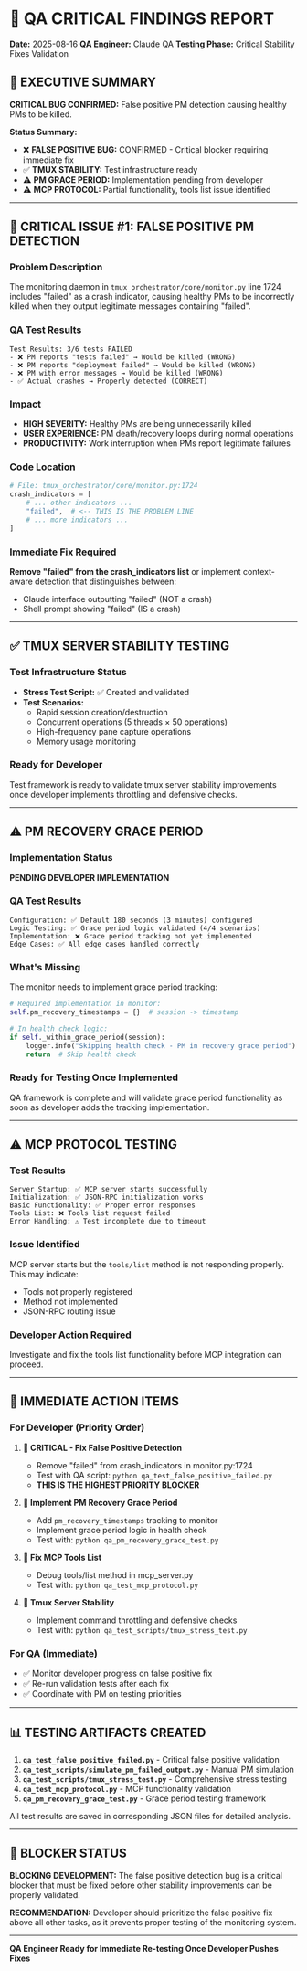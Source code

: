 # 🚨 QA CRITICAL FINDINGS REPORT
**Date:** 2025-08-16
**QA Engineer:** Claude QA
**Testing Phase:** Critical Stability Fixes Validation

## 🎯 EXECUTIVE SUMMARY

**CRITICAL BUG CONFIRMED:** False positive PM detection causing healthy PMs to be killed.

**Status Summary:**
- ❌ **FALSE POSITIVE BUG:** CONFIRMED - Critical blocker requiring immediate fix
- ✅ **TMUX STABILITY:** Test infrastructure ready
- ⚠️ **PM GRACE PERIOD:** Implementation pending from developer
- ⚠️ **MCP PROTOCOL:** Partial functionality, tools list issue identified

---

## 🚨 CRITICAL ISSUE #1: FALSE POSITIVE PM DETECTION

### Problem Description
The monitoring daemon in `tmux_orchestrator/core/monitor.py` line 1724 includes "failed" as a crash indicator, causing healthy PMs to be incorrectly killed when they output legitimate messages containing "failed".

### QA Test Results
```
Test Results: 3/6 tests FAILED
- ❌ PM reports "tests failed" → Would be killed (WRONG)
- ❌ PM reports "deployment failed" → Would be killed (WRONG)
- ❌ PM with error messages → Would be killed (WRONG)
- ✅ Actual crashes → Properly detected (CORRECT)
```

### Impact
- **HIGH SEVERITY:** Healthy PMs are being unnecessarily killed
- **USER EXPERIENCE:** PM death/recovery loops during normal operations
- **PRODUCTIVITY:** Work interruption when PMs report legitimate failures

### Code Location
```python
# File: tmux_orchestrator/core/monitor.py:1724
crash_indicators = [
    # ... other indicators ...
    "failed",  # <-- THIS IS THE PROBLEM LINE
    # ... more indicators ...
]
```

### Immediate Fix Required
**Remove "failed" from the crash_indicators list** or implement context-aware detection that distinguishes between:
- Claude interface outputting "failed" (NOT a crash)
- Shell prompt showing "failed" (IS a crash)

---

## ✅ TMUX SERVER STABILITY TESTING

### Test Infrastructure Status
- **Stress Test Script:** ✅ Created and validated
- **Test Scenarios:**
  - Rapid session creation/destruction
  - Concurrent operations (5 threads × 50 operations)
  - High-frequency pane capture operations
  - Memory usage monitoring

### Ready for Developer
Test framework is ready to validate tmux server stability improvements once developer implements throttling and defensive checks.

---

## ⚠️ PM RECOVERY GRACE PERIOD

### Implementation Status
**PENDING DEVELOPER IMPLEMENTATION**

### QA Test Results
```
Configuration: ✅ Default 180 seconds (3 minutes) configured
Logic Testing: ✅ Grace period logic validated (4/4 scenarios)
Implementation: ❌ Grace period tracking not yet implemented
Edge Cases: ✅ All edge cases handled correctly
```

### What's Missing
The monitor needs to implement grace period tracking:
```python
# Required implementation in monitor:
self.pm_recovery_timestamps = {}  # session -> timestamp

# In health check logic:
if self._within_grace_period(session):
    logger.info("Skipping health check - PM in recovery grace period")
    return  # Skip health check
```

### Ready for Testing Once Implemented
QA framework is complete and will validate grace period functionality as soon as developer adds the tracking implementation.

---

## ⚠️ MCP PROTOCOL TESTING

### Test Results
```
Server Startup: ✅ MCP server starts successfully
Initialization: ✅ JSON-RPC initialization works
Basic Functionality: ✅ Proper error responses
Tools List: ❌ Tools list request failed
Error Handling: ⚠️ Test incomplete due to timeout
```

### Issue Identified
MCP server starts but the `tools/list` method is not responding properly. This may indicate:
- Tools not properly registered
- Method not implemented
- JSON-RPC routing issue

### Developer Action Required
Investigate and fix the tools list functionality before MCP integration can proceed.

---

## 🎯 IMMEDIATE ACTION ITEMS

### For Developer (Priority Order)

1. **🚨 CRITICAL - Fix False Positive Detection**
   - Remove "failed" from crash_indicators in monitor.py:1724
   - Test with QA script: `python qa_test_false_positive_failed.py`
   - **THIS IS THE HIGHEST PRIORITY BLOCKER**

2. **🔧 Implement PM Recovery Grace Period**
   - Add `pm_recovery_timestamps` tracking to monitor
   - Implement grace period logic in health check
   - Test with: `python qa_pm_recovery_grace_test.py`

3. **🔧 Fix MCP Tools List**
   - Debug tools/list method in mcp_server.py
   - Test with: `python qa_test_mcp_protocol.py`

4. **🔧 Tmux Server Stability**
   - Implement command throttling and defensive checks
   - Test with: `python qa_test_scripts/tmux_stress_test.py`

### For QA (Immediate)
- ✅ Monitor developer progress on false positive fix
- ✅ Re-run validation tests after each fix
- ✅ Coordinate with PM on testing priorities

---

## 📊 TESTING ARTIFACTS CREATED

1. **`qa_test_false_positive_failed.py`** - Critical false positive validation
2. **`qa_test_scripts/simulate_pm_failed_output.py`** - Manual PM simulation
3. **`qa_test_scripts/tmux_stress_test.py`** - Comprehensive stress testing
4. **`qa_test_mcp_protocol.py`** - MCP functionality validation
5. **`qa_pm_recovery_grace_test.py`** - Grace period testing framework

All test results are saved in corresponding JSON files for detailed analysis.

---

## 🚨 BLOCKER STATUS

**BLOCKING DEVELOPMENT:** The false positive detection bug is a critical blocker that must be fixed before other stability improvements can be properly validated.

**RECOMMENDATION:** Developer should prioritize the false positive fix above all other tasks, as it prevents proper testing of the monitoring system.

---

**QA Engineer Ready for Immediate Re-testing Once Developer Pushes Fixes**
